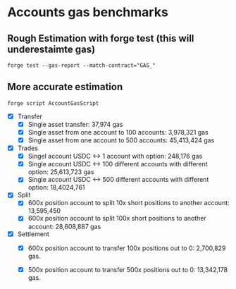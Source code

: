 # Accounts gas benchmarks

## Rough Estimation with forge test (this will underestaimte gas)

```shell
forge test --gas-report --match-contract="GAS_"
```

## More accurate estimation

```shell
forge script AccountGasScript
```

- [x] Transfer
  - [x] Single asset transfer: 37,974 gas
  - [x] Single asset from one account to 100 accounts: 3,978,321 gas
  - [x] Single asset from one account to 500 accounts: 45,413,424 gas
- [x] Trades
  - [x] Singel account USDC <-> 1 account with option: 248,176 gas
  - [x] Single account USDC <-> 100 different accounts with different option: 25,613,723 gas
  - [x] Single account USDC <-> 500 different accounts with different option: 18,4024,761
- [x] Split
  - [x] 600x position account to split 10x short positions to another account: 13,595,450
  - [x] 600x position account to split 100x short positions to another account: 28,608,887 gas  
- [x] Settlement
  - [x] 600x position account to transfer 100x positions out to 0: 2,700,829 gas.
  - [x] 500x position account to transfer 500x positions out to 0: 13,342,178 gas.

